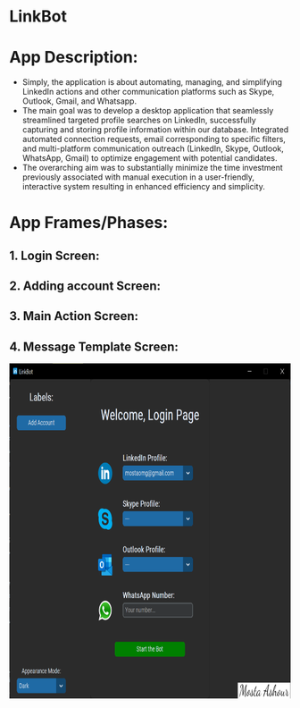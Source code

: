# LinkBot

# App Description:
- Simply, the application is about automating, managing, and simplifying LinkedIn actions and other communication platforms such as Skype, Outlook, Gmail, and Whatsapp.
- The main goal was to develop a desktop application that seamlessly streamlined targeted profile searches on LinkedIn, successfully capturing and storing profile information within our database. Integrated automated connection requests, email corresponding to specific filters, and multi-platform communication outreach (LinkedIn, Skype, Outlook, WhatsApp, Gmail) to optimize engagement with potential candidates.
- The overarching aim was to substantially minimize the time investment previously associated with manual execution in a user-friendly, interactive system resulting in enhanced efficiency and simplicity.

# App Frames/Phases:
## 1. Login Screen:

## 2. Adding account Screen:

## 3. Main Action Screen:

## 4. Message Template Screen:

<img src="./Demo/1-Screenshot 2023-12-10 201504.png" width="750" height="600">
